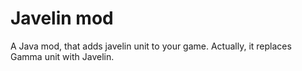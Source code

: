 # Javelin mod
A Java mod, that adds javelin unit to your game.
Actually, it replaces Gamma unit with Javelin.